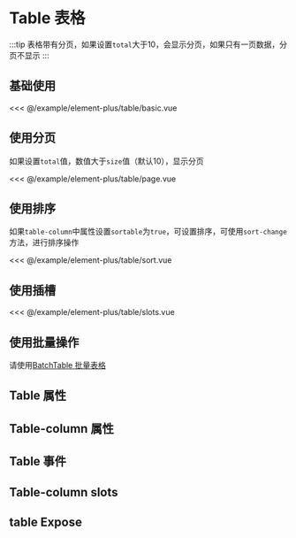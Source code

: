 # Table 表格

:::tip
  表格带有分页，如果设置`total`大于10，会显示分页，如果只有一页数据，分页不显示
:::

## 基础使用

<demo md src="table/basic">

<<< @/example/element-plus/table/basic.vue
</demo>

## 使用分页

如果设置`total`值，数值大于`size`值（默认10），显示分页

<demo md src="table/page">

<<< @/example/element-plus/table/page.vue
</demo>

## 使用排序

如果`table-column`中属性设置`sortable`为`true`，可设置排序，可使用`sort-change`方法，进行排序操作

<demo md src="table/sort">

<<< @/example/element-plus/table/sort.vue
</demo>

## 使用插槽

<demo md src="table/slots">

<<< @/example/element-plus/table/slots.vue
</demo>

## 使用批量操作

请使用[BatchTable 批量表格](table-batch.md)

## Table 属性

<v-table type="attrs" :data="[
  { attr :'table-column', dec: '表格列表', type: 'array', optional: '-', default: '[]' },
  { attr :'table-data', dec: '表格数据', type: 'array', optional: '-', default: '[]' },
  { attr :'modelValue / v-model', dec: '绑定的当前页数', type: 'number', optional: '-', default: 1 },
  { attr :'header-cell-style', dec: '表格头部样式', type: 'object', optional: '-', default: `{ background:'#f5f7fa', color:'#909399'}` },
  { attr :'total', dec: '数据的总条数', type: 'number', optional: '-', default: 9 },
  { attr :'size', dec: '每页显示的条数', type: 'number', optional: '-', default: 10 },
  { attr :'show-size', dec: '是否显示切换页码', type: 'boolean', optional: '-', default: false },
]" />

## Table-column 属性

<v-table type="attrs" :data="[
  { attr :'label', dec: '对应列的名字', type: 'string', optional: '-', default: '' },
  { attr :'prop', dec: '对应列的数据', type: 'string', optional: '-', default: '' },
  { attr :'width', dec: '对应列的宽度', type: 'string', optional: '-', default: '' },
  { attr :'minWidth', dec: '对应列的最小宽度', type: 'string', optional: '-', default: '' },
  { attr :'type', dec: '对应列的类型。 如果设置了selection则显示多选框, 如果设置了 expand 则显示为一个可展开的按钮', type: 'string', optional: 'selection / expand', default: '' },
  { attr :'sortable', dec: '对应列是否可以排序', type: 'boolean', optional: '-', default: 'false' },
  { attr :'show-overflow-tooltip', dec: '当内容过长被隐藏时显示 tooltip', type: 'boolean', optional: '-', default: 'true' },
  { attr :'fixed', dec: '列是否固定在左侧`left`或者右侧`right`, true 表示固定在左侧', type: 'string / boolean', optional: 'left / right /true', default: '' },
]" />

## Table 事件

<v-table type="event" :data="[
  { event :'current-change', dec: '当用户切换分页的触发该事件', callback: 'currengPage' },
  { event :'sort-change', dec: '点击排序触发', callback: '{ prop, order, sortType, currentPage, column, sortColumn }' },
]" />

## Table-column slots

<v-table type="slot" :data="[
  { name :'default', dec: '默认插槽', child: '-' },
  { name :'custom', dec: '自定义内容插槽', child: '-' },
  { name :'header', dec: '自定义表头插槽', child: '-' },
]" />

## table Expose

<v-table type="slot" :data="[
  { name :'instance', dec: '可以调用table方法', child: '-' },
]" />
